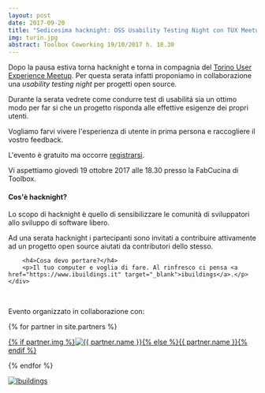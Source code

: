```yaml
---
layout: post
date: 2017-09-20
title: "Sedicesima hacknight: OSS Usability Testing Night con TUX Meetup"
img: turin.jpg
abstract: Toolbox Coworking 19/10/2017 h. 18.30
---
```


<div class="row">
    <div class="col-lg-12">
        <p>Dopo la pausa estiva torna hacknight e torna in compagnia del <a href="https://www.meetup.com/it-IT/T-UX-Meetup">Torino User Experience Meetup</a>. Per questa serata infatti proponiamo in collaborazione una <em>usability testing night</em> per progetti open source.</p>
        <p>Durante la serata vedrete come condurre test di usabilitá sia un ottimo modo per far si che un progetto risponda alle effettive esigenze dei propri utenti.</p>
        <p>Vogliamo farvi vivere l'esperienza di utente in prima persona e raccogliere il vostro feedback.</p>
        <p>L'evento è gratuito ma occorre <a href="https://www.eventbrite.com/e/biglietti-torino-hacknight-ux-testing-38437880736">registrarsi</a>.</p>
        <p>Vi aspettiamo giovedì 19 ottobre 2017 alle 18.30 presso la FabCucina di Toolbox.</p>
    </div>
</div>

<div class="row">
    <div class="col-lg-12">
        <h4>Cos'è hacknight?</h4>
        <p>Lo scopo di hacknight è quello di sensibilizzare le comunità di sviluppatori allo sviluppo di software libero.</p>
        <p>Ad una serata hacknight i partecipanti sono invitati a contribuire attivamente ad un progetto open source aiutati da contributori dello stesso.</p>

        <h4>Cosa devo portare?</h4>
        <p>Il tuo computer e voglia di fare. Al rinfresco ci pensa <a href="https://www.ibuildings.it" target="_blank">ibuildings</a>.</p>
    </div>
</div>

<div class="row">
    <div class="col-lg-12">
        <p><br></p>
        <p>Evento organizzato in collaborazione con:</p>
        {% for partner in site.partners %}
            <p><a href="{{ partner.url }}" target="_blank">{% if partner.img %}<img src="{{ partner.img }}" alt="{{ partner.name }}">{% else %}{{ partner.name }}{% endif %}</a></p>
        {% endfor %}
        <p><a href="https://www.ibuildings.it" target="_blank"><img src="https://www.ibuildings.it/profiles/ibuildings/themes/ibuildings/images/main-logo.png" alt="Ibuildings"></a></p>
    </div>
</div>
